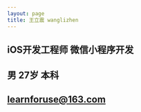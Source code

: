 ```yaml
---
layout: page
title: 王立震 wanglizhen
---
```



## iOS开发工程师 微信小程序开发
## 男  27岁  本科  
## learnforuse@163.com
